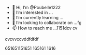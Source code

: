 - 👋 Hi, I’m @Poubelle1222
- 👀 I’m interested in ...
- 🌱 I’m currently learning ...
- 💞️ I’m looking to collaborate on ...fg
- 📫 How to reach me ...1151dcv
cv
<!---erererer
Poubelle1222/Poubelle1222 is a ✨ special ✨ reposdddfdffddf
--->    cvcvvccvddfdfdf
651651151651
165161
1616
